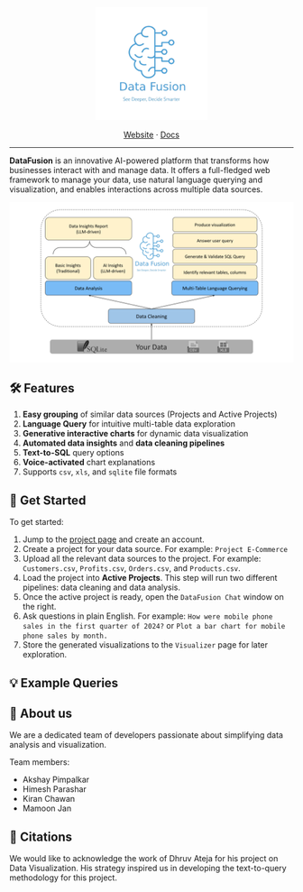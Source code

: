 <div align="center">

  <a href="https://github.com/Ki55n/DataFusion-Gen-AI-Hack">
    <img src="./docs/logos/datafusion_logo.png" alt="DataFusion" width="200">
  </a>

  <p align="center">
    <!-- <br /> -->
    <a href="https://data-fusion-umber.vercel.app/login">Website</a>
    ·
    <a href="./docs">Docs</a>
  </p>
</div>

----------------------------------------
**DataFusion** is an innovative AI-powered platform that transforms how businesses interact with and manage data. It offers a full-fledged web framework to manage your data, use natural language querying and visualization, and enables interactions across multiple data sources.

<p align="center">
  <img src="./docs/logos/DataFusion_Description.svg"/>
</p>


## 🛠️ Features


1. **Easy grouping** of similar data sources (Projects and Active Projects)
2. **Language Query** for intuitive multi-table data exploration
3. **Generative interactive charts** for dynamic data visualization
4. **Automated data insights** and **data cleaning pipelines**
5. **Text-to-SQL** query options
6. **Voice-activated** chart explanations
7. Supports `csv`, `xls`, and `sqlite` file formats

## 🚀 Get Started

To get started:

1. Jump to the [project page](project/page/link) and create an account.
2. Create a project for your data source. For example: `Project E-Commerce`
3. Upload all the relevant data sources to the project. For example: `Customers.csv`, `Profits.csv`, `Orders.csv`, and `Products.csv`.
4. Load the project into **Active Projects**. This step will run two different pipelines: data cleaning and data analysis.
5. Once the active project is ready, open the `DataFusion Chat` window on the right.
6. Ask questions in plain English. For example: `How were mobile phone sales in the first quarter of 2024?` or `Plot a bar chart for mobile phone sales by month.`
7. Store the generated visualizations to the `Visualizer` page for later exploration. 


## 💡 Example Queries


## 📖 About us
We are a dedicated team of developers passionate about simplifying data analysis and visualization. 

Team members: 
- Akshay Pimpalkar
- Himesh Parashar
- Kiran Chawan
- Mamoon Jan


## 🤝 Citations
We would like to acknowledge the work of Dhruv Ateja for his project on Data Visualization. His strategy inspired us in developing the text-to-query methodology for this project.

